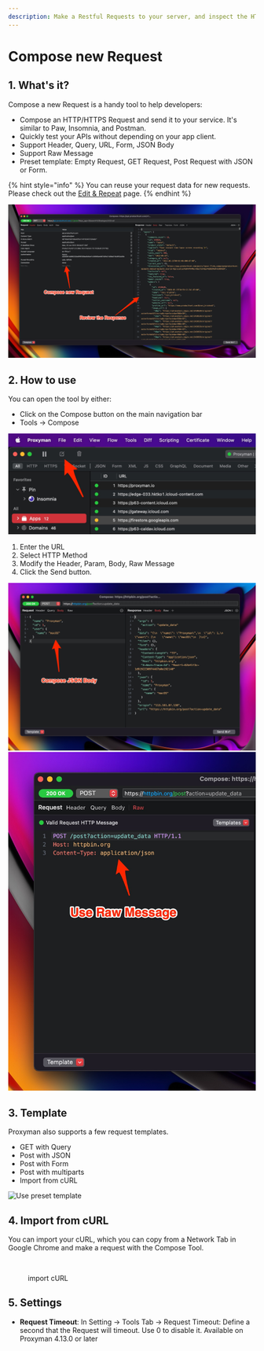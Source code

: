 ```yaml
---
description: Make a Restful Requests to your server, and inspect the HTTPS Response
---
```


# Compose new Request

## 1. What's it?

Compose a new Request is a handy tool to help developers:

* Compose an HTTP/HTTPS Request and send it to your service. It's similar to Paw, Insomnia, and Postman.
* Quickly test your APIs without depending on your app client.
* Support Header, Query, URL, Form, JSON Body
* Support Raw Message
* Preset template: Empty Request, GET Request, Post Request with JSON or Form.

{% hint style="info" %}
You can reuse your request data for new requests. Please check out the [Edit & Repeat](edit-and-repeat.md) page.
{% endhint %}

![Compose new request and inspect the response](../.gitbook/assets/174536780-6ced0dc3-df59-4c51-a1a5-dc72cb30140f.jpeg)

## 2. How to use

You can open the tool by either:

* Click on the Compose button on the main navigation bar
* Tools -> Compose

![Open the Compose Tool](../.gitbook/assets/Screen_Shot_2022-06-23_at_15_03_44.jpg)

1. Enter the URL
2. Select HTTP Method
3. Modify the Header, Param, Body, Raw Message
4. Click the Send button.

![Compose JSON Body](../.gitbook/assets/Screen_Shot_2022-06-23_at_15_07_35.jpg) ![Using Raw Message](../.gitbook/assets/Screen_Shot_2022-06-23_at_15_08_10.jpg)

## 3. Template

Proxyman also supports a few request templates.

* GET with Query
* Post with JSON
* Post with Form
* Post with multiparts
* Import from cURL

![Use preset template](<../.gitbook/assets/Screenshot 2025-02-01 at 10.45.59 PM.jpg>)



## 4. Import from cURL

You can import your cURL, which you can copy from a Network Tab in Google Chrome and make a request with the Compose Tool.

<figure><img src="../.gitbook/assets/Screenshot 2025-02-01 at 10.42.21 PM.jpg" alt=""><figcaption><p>import cURL</p></figcaption></figure>

## 5. Settings

* **Request Timeout**: In Setting -> Tools Tab -> Request Timeout: Define a second that the Request will timeout. Use 0 to disable it. Available on Proxyman 4.13.0 or later
